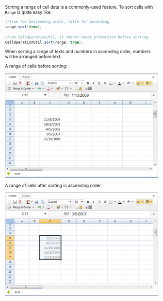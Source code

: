 Sorting a range of cell data is a commonly-used feature. To sort cells
with `Range` is quite easy like:

``` java
//true for descending order, false for ascending
range.sort(true);

//use CellOperationUtil, it checks sheet protection before sorting
CellOperationUtil.sort(range, true);
```

When sorting a range of texts and numbers In ascending order, numbers
will be arranged before text.

A range of cells before sorting:

![ center](/assets/images/dev-ref/zss-essentials-sortBefore.png " center")

A range of cells after sorting in ascending order:

![ center](/assets/images/dev-ref/zss-essentials-sortAfter.png " center")
